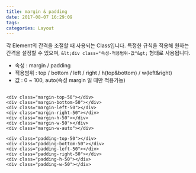 ```yaml
---
title: margin & padding
date: 2017-08-07 16:29:09
tags:
categories: Layout
---
```


각 Element의 간격을 조절할 때 사용되는 Class입니다. 특정한 규칙을 적용해 원하는 간격을 설정할 수 있으며,
`&lt;div class="속성-적용범위-값"&gt;` 형태로 사용됩니다.

- 속성 : margin / padding
- 적용범위 : top / bottom / left / right / h(top&bottom) / w(left&right)
- 값 : 0 ~ 100, auto(속성 margin 일 때만 적용가능)

<pre>
  <code class="html">
&lt;div class="margin-top-50"&gt;&lt;/div&gt;
&lt;div class="margin-bottom-50"&gt;&lt;/div&gt;
&lt;div class="margin-left-50"&gt;&lt;/div&gt;
&lt;div class="margin-right-50"&gt;&lt;/div&gt;
&lt;div class="margin-h-50"&gt;&lt;/div&gt;
&lt;div class="margin-w-50"&gt;&lt;/div&gt;
&lt;div class="margin-w-auto"&gt;&lt;/div&gt;

&lt;div class="padding-top-50"&gt;&lt;/div&gt;
&lt;div class="padding-bottom-50"&gt;&lt;/div&gt;
&lt;div class="padding-left-50"&gt;&lt;/div&gt;
&lt;div class="padding-right-50"&gt;&lt;/div&gt;
&lt;div class="padding-h-50"&gt;&lt;/div&gt;
&lt;div class="padding-w-50"&gt;&lt;/div&gt;
  </code>
</pre>
